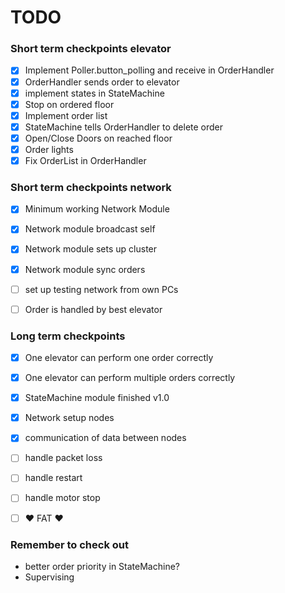 # TODO

### Short term checkpoints elevator
* [x] Implement Poller.button_polling and receive in OrderHandler
* [x] OrderHandler sends order to elevator
* [x] implement states in StateMachine
* [x] Stop on ordered floor
* [x] Implement order list 
* [x] StateMachine tells OrderHandler to delete order
* [x] Open/Close Doors on reached floor
* [x] Order lights
* [x] Fix OrderList in OrderHandler

### Short term checkpoints network
* [x] Minimum working Network Module
* [x] Network module broadcast self
* [x] Network module sets up cluster
* [x] Network module sync orders
* [ ] set up testing network from own PCs
* [ ] Order is handled by best elevator


### Long term checkpoints
* [x] One elevator can perform one order correctly
* [x] One elevator can perform multiple orders correctly
* [x] StateMachine module finished v1.0
* [x] Network setup nodes
* [x] communication of data between nodes
* [ ] handle packet loss
* [ ] handle restart
* [ ] handle motor stop
* [ ] :heart: FAT :heart: 


### Remember to check out 
* better order priority in StateMachine?
* Supervising